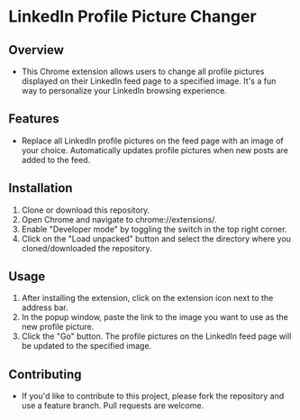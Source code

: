 # LinkedIn Profile Picture Changer

## Overview
* This Chrome extension allows users to change all profile pictures displayed on their LinkedIn feed page to a specified image. It's a fun way to personalize your LinkedIn browsing experience.

## Features
* Replace all LinkedIn profile pictures on the feed page with an image of your choice.
Automatically updates profile pictures when new posts are added to the feed.

## Installation
1. Clone or download this repository.
2. Open Chrome and navigate to chrome://extensions/.
3. Enable "Developer mode" by toggling the switch in the top right corner.
4. Click on the "Load unpacked" button and select the directory where you cloned/downloaded the repository.

## Usage
1. After installing the extension, click on the extension icon next to the address bar.
2. In the popup window, paste the link to the image you want to use as the new profile picture.
3. Click the "Go" button. The profile pictures on the LinkedIn feed page will be updated to the specified image.

## Contributing
* If you'd like to contribute to this project, please fork the repository and use a feature branch. Pull requests are welcome.